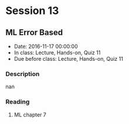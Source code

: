 # Session 13
## ML Error Based
- Date: 2016-11-17 00:00:00
- In class: Lecture, Hands-on, Quiz 11
- Due before class: Lecture, Hands-on, Quiz 11
### Description
nan
### Reading
1. ML chapter 7
